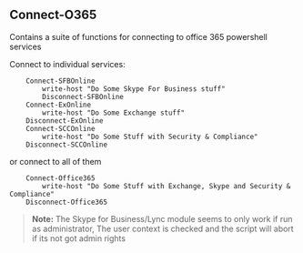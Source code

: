 Connect-O365
-------------
Contains a suite of functions for connecting to office 365 powershell services

Connect to individual services:
	
~~~~
	Connect-SFBOnline
		write-host "Do Some Skype For Business stuff"
		Disconnect-SFBOnline
	Connect-ExOnline
		write-host "Do Some Exchange stuff"
	Disconnect-ExOnline
	Connect-SCCOnline
		write-host "Do Some Stuff with Security & Compliance"
	Disconnect-SCCOnline	
~~~~

or connect to all of them
~~~~
	Connect-Office365
		write-host "Do Some Stuff with Exchange, Skype and Security & Compliance"
	Disconnect-Office365
~~~~

> **Note:**
> The Skype for Business/Lync module seems to only work if run as administrator, 
> The user context is checked and the script will abort if its not got admin rights




